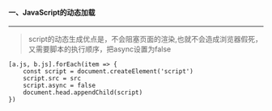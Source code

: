 #### 一、JavaScript的动态加载
---
> script的动态生成优点是，不会阻塞页面的渲染,也就不会造成浏览器假死，又需要脚本的执行顺序，把async设置为false

```
[a.js, b.js].forEach(item => {
    const script = document.createElement('script')
    script.src = src
    script.async = false
    document.head.appendChild(script)
})
```
